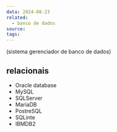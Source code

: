 ```yaml
---
data: 2024-08-23
related:
  - banco de dados
source: 
tags:
---
```

(sistema gerenciador de banco de dados)
## relacionais

- Oracle database
- MySQL
- SQLServer
- MariaDB
- PostreSQL
- SQLinte
- IBMDB2